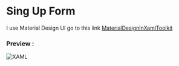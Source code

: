 # Sing Up Form

I use Material Design UI go to this link [MaterialDesignInXamlToolkit](https://github.com/ButchersBoy/MaterialDesignInXamlToolkit)


### Preview :

![XAML](https://i.imgur.com/aEOEW1V.png)
